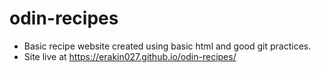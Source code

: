 # odin-recipes
- Basic recipe website created using basic html and good git practices.  
- Site live at https://erakin027.github.io/odin-recipes/